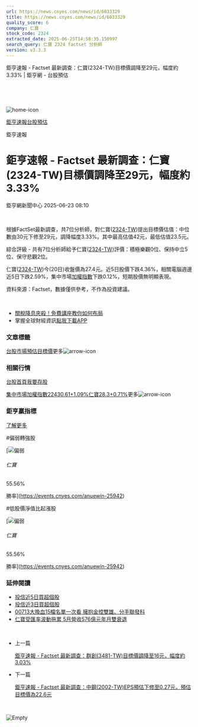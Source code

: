 ```yaml
---
url: https://news.cnyes.com/news/id/6033329
title: https://news.cnyes.com/news/id/6033329
quality_score: 6
company: 仁寶
stock_code: 2324
extracted_date: 2025-06-25T14:58:35.150997
search_query: 仁寶 2324 factset 分析師
version: v3.3.3
---
```


鉅亨速報 - Factset 最新調查：仁寶(2324-TW)目標價調降至29元，幅度約3.33% | 鉅亨網 - 台股預估

‌

‌

![home-icon](/assets/icons/breadCrumb/symbol-icon-home.svg)

[鉅亨速報](/news/cat/anue_live)[台股預估](/news/cat/tw_forecast)

鉅亨速報

# 鉅亨速報 - Factset 最新調查：仁寶(2324-TW)目標價調降至29元，幅度約3.33%

鉅亨網新聞中心 2025-06-23 08:10

‌

根據FactSet最新調查，共7位分析師，對仁寶([2324-TW](https://www.cnyes.com/twstock/2324))提出目標價估值：中位數由30元下修至29元，調降幅度3.33%。其中最高估值42元，最低估值23.5元。

綜合評級 - 共有7位分析師給予仁寶([2324-TW](https://www.cnyes.com/twstock/2324))評價：積極樂觀0位、保持中立5位、保守悲觀2位。

仁寶([2324-TW](https://www.cnyes.com/twstock/2324))今(20日)收盤價為27.4元。近5日股價下跌4.36%，相關電腦週邊近5日下跌2.59%，集中市場[加權指數](https://invest.cnyes.com/index/TWS/TSE01)下跌0.12%，短期股價無明顯表現。

資料來源：Factset，數據僅供參考，不作為投資建議。

‌

* [關稅降息夾殺！免費講座教你如何布局](https://www.rsc.com.tw/Cnyes_RSC/SeminarBooking2025InvestmentOutlook.aspx?utm_source=anue&utm_medium=usstocks_end)
* 掌握全球財經資訊[點我下載APP](http://www.cnyes.com/app/?utm_source=mweb&utm_medium=HamMenuBanner&utm_campaign=fixed&utm_content=entr)

### 文章標籤

[台股](https://news.cnyes.com/tag/台股 "台股")[市場預估](https://news.cnyes.com/tag/市場預估 "市場預估")[目標價](https://news.cnyes.com/tag/目標價 "目標價")更多![arrow-icon](/assets/icons/arrows/arrow-down.svg)

### 相關行情

[台股首頁](https://www.cnyes.com/twstock)[我要存股](https://supr.link/8OHaU)

[集中市場加權指數22430.61+1.09%](https://invest.cnyes.com/index/TWS/TSE01)[仁寶28.3+0.71%](https://www.cnyes.com/twstock/2324)更多![arrow-icon](/assets/icons/arrows/arrow-down.svg)

### 鉅亨贏指標

[了解更多](https://events.cnyes.com/anuewin-25942)

#偏弱轉強股

[![偏弱](/assets/icons/win-indicator/short.svg)

###### 仁寶

55.56%

勝率](https://events.cnyes.com/anuewin-25942)

#低股價淨值比起漲股

[![偏弱](/assets/icons/win-indicator/short.svg)

###### 仁寶

55.56%

勝率](https://events.cnyes.com/anuewin-25942)

### 延伸閱讀

* [投信近5日買超個股](/news/id/6030820)
* [投信近3日買超個股](/news/id/6030818)
* [00713大換血15檔名單一次看 擁抱金控雙雄、分手聯發科](/news/id/6026760)
* [仁寶受匯率波動拖累 5月營收576億元年月雙衰退](/news/id/6013756)

‌

* 上一篇

  [鉅亨速報 - Factset 最新調查：群創(3481-TW)目標價調降至16元，幅度約3.03%](/news/id/6033910)
* 下一篇

  [鉅亨速報 - Factset 最新調查：中鋼(2002-TW)EPS預估下修至0.27元，預估目標價為22.6元](/news/id/6032190)

‌

![Empty](/assets/icons/skeleton/empty-image.svg)

‌